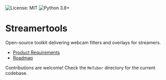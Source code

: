 ![License: MIT](https://img.shields.io/badge/License-MIT-yellow.svg) ![Python 3.8+](https://img.shields.io/badge/Python-3.8%2B-blue)

# Streamertools

Open-source toolkit delivering webcam filters and overlays for streamers.

- [Product Requirements](../../docs/PRD.md)
- [Roadmap](../../docs/ROADMAP.md)

Contributions are welcome! Check the `MeTuber` directory for the current codebase.

